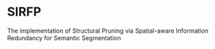 # SIRFP
The implementation of Structural Pruning via Spatial-aware Information Redundancy for Semantic Segmentation
